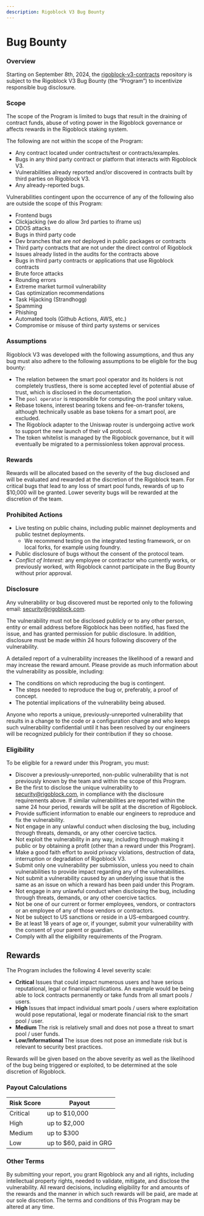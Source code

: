 ```yaml
---
description: Rigoblock V3 Bug Bounty
---
```


# Bug Bounty

### Overview

Starting on September 8th, 2024, the [rigoblock-v3-contracts](https://github.com/RigoBlock/v3-contracts) repository is subject to the Rigoblock V3 Bug Bounty (the “Program”) to incentivize responsible bug disclosure.

### Scope

The scope of the Program is limited to bugs that result in the draining of contract funds, abuse of voting power in the Rigoblock governance or affects rewards in the Rigoblock staking system.

The following are not within the scope of the Program:

* Any contract located under contracts/test or contracts/examples.
* Bugs in any third party contract or platform that interacts with Rigoblock V3.
* Vulnerabilities already reported and/or discovered in contracts built by third parties on Rigoblock V3.
* Any already-reported bugs.

Vulnerabilities contingent upon the occurrence of any of the following also are outside the scope of this Program:

* Frontend bugs
* Clickjacking (we do allow 3rd parties to iframe us)
* DDOS attacks
* Bugs in third party code
* Dev branches that are _not_ deployed in public packages or contracts
* Third party contracts that are not under the direct control of Rigoblock
* Issues already listed in the audits for the contracts above
* Bugs in third party contracts or applications that use Rigoblock contracts
* Brute force attacks
* Rounding errors
* Extreme market turmoil vulnerability
* Gas optimization recommendations
* Task Hijacking (Strandhogg)
* Spamming
* Phishing
* Automated tools (Github Actions, AWS, etc.)
* Compromise or misuse of third party systems or services

### Assumptions

Rigoblock V3 was developed with the following assumptions, and thus any bug must also adhere to the following assumptions to be eligible for the bug bounty:

* The relation between the smart pool operator and its holders is not completely trustless, there is some accepted level of potential abuse of trust, which is disclosed in the documentation.
* The `pool operator` is responsible for computing the pool unitary value.
* Rebase tokens, interest bearing tokens and fee-on-transfer tokens, although technically usable as base tokens for a smart pool, are excluded.
* The Rigoblock adapter to the Uniswap router is undergoing active work to support the new launch of their v4 protocol.
* The token whitelist is managed by the Rigoblock governance, but it will eventually be migrated to a permissionless token approval process.

### Rewards

Rewards will be allocated based on the severity of the bug disclosed and will be evaluated and rewarded at the discretion of the Rigoblock team. For critical bugs that lead to any loss of smart pool funds, rewards of up to $10,000 will be granted. Lower severity bugs will be rewarded at the discretion of the team.

### Prohibited Actions

* Live testing on public chains, including public mainnet deployments and public testnet deployments.
  * We recommend testing on the integrated testing framework, or on local forks, for example using foundry.
* Public disclosure of bugs without the consent of the protocol team.
* _Conflict of Interest_: any employee or contractor who currently works, or previously worked, with Rigoblock cannot participate in the Bug Bounty without prior approval.

### Disclosure

Any vulnerability or bug discovered must be reported only to the following email: [security@rigoblock.com](mailto:security@rigoblock.com).

The vulnerability must not be disclosed publicly or to any other person, entity or email address before Rigoblock has been notified, has fixed the issue, and has granted permission for public disclosure. In addition, disclosure must be made within 24 hours following discovery of the vulnerability.

A detailed report of a vulnerability increases the likelihood of a reward and may increase the reward amount. Please provide as much information about the vulnerability as possible, including:

* The conditions on which reproducing the bug is contingent.
* The steps needed to reproduce the bug or, preferably, a proof of concept.
* The potential implications of the vulnerability being abused.

Anyone who reports a unique, previously-unreported vulnerability that results in a change to the code or a configuration change and who keeps such vulnerability confidential until it has been resolved by our engineers will be recognized publicly for their contribution if they so choose.

### Eligibility

To be eligible for a reward under this Program, you must:

* Discover a previously-unreported, non-public vulnerability that is not previously known by the team and within the scope of this Program.
* Be the first to disclose the unique vulnerability to [security@rigoblock.com](mailto:security@rigoblock.com), in compliance with the disclosure requirements above. If similar vulnerabilities are reported within the same 24 hour period, rewards will be split at the discretion of Rigoblock.
* Provide sufficient information to enable our engineers to reproduce and fix the vulnerability.
* Not engage in any unlawful conduct when disclosing the bug, including through threats, demands, or any other coercive tactics.
* Not exploit the vulnerability in any way, including through making it public or by obtaining a profit (other than a reward under this Program).
* Make a good faith effort to avoid privacy violations, destruction of data, interruption or degradation of Rigoblock V3.
* Submit only one vulnerability per submission, unless you need to chain vulnerabilities to provide impact regarding any of the vulnerabilities.
* Not submit a vulnerability caused by an underlying issue that is the same as an issue on which a reward has been paid under this Program.
* Not engage in any unlawful conduct when disclosing the bug, including through threats, demands, or any other coercive tactics.
* Not be one of our current or former employees, vendors, or contractors or an employee of any of those vendors or contractors.
* Not be subject to US sanctions or reside in a US-embargoed country.
* Be at least 18 years of age or, if younger, submit your vulnerability with the consent of your parent or guardian.
* Comply with all the eligibility requirements of the Program.

## Rewards

The Program includes the following 4 level severity scale:

* **Critical** Issues that could impact numerous users and have serious reputational, legal or financial implications. An example would be being able to lock contracts permanently or take funds from all smart pools  / users.
* **High** Issues that impact individual smart pools  / users where exploitation would pose reputational, legal or moderate financial risk to the smart pool / user.
* **Medium** The risk is relatively small and does not pose a threat to smart pool / user funds.
* **Low/Informational** The issue does not pose an immediate risk but is relevant to security best practices.

Rewards will be given based on the above severity as well as the likelihood of the bug being triggered or exploited, to be determined at the sole discretion of Rigoblock.

### Payout Calculations

| Risk Score | Payout                 |
| ---------- | ---------------------- |
| Critical   | up to $10,000          |
| High       | up to $2,000           |
| Medium     | up to $300             |
| Low        | up to $60, paid in GRG |

### Other Terms

By submitting your report, you grant Rigoblock any and all rights, including intellectual property rights, needed to validate, mitigate, and disclose the vulnerability. All reward decisions, including eligibility for and amounts of the rewards and the manner in which such rewards will be paid, are made at our sole discretion. The terms and conditions of this Program may be altered at any time.
